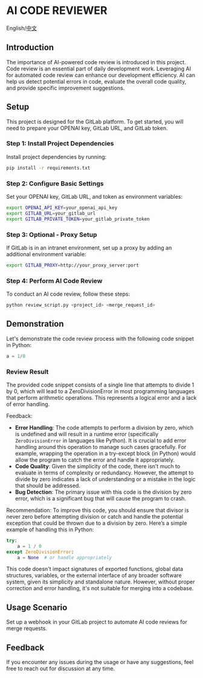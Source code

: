 # AI CODE REVIEWER

English/[中文](README_ZH.md)

## Introduction

The importance of AI-powered code review is introduced in this project. Code review is an essential part of daily development work. Leveraging AI for automated code review can enhance our development efficiency. AI can help us detect potential errors in code, evaluate the overall code quality, and provide specific improvement suggestions.

## Setup

This project is designed for the GitLab platform. To get started, you will need to prepare your OPENAI key, GitLab URL, and GitLab token.

### Step 1: Install Project Dependencies

Install project dependencies by running:

```bash
pip install -r requirements.txt
```

### Step 2: Configure Basic Settings

Set your OPENAI key, GitLab URL, and token as environment variables:

```bash
export OPENAI_API_KEY=your_openai_api_key
export GITLAB_URL=your_gitlab_url
export GITLAB_PRIVATE_TOKEN=your_gitlab_private_token
```

### Step 3: Optional - Proxy Setup

If GitLab is in an intranet environment, set up a proxy by adding an additional environment variable:

```bash
export GITLAB_PROXY=http://your_proxy_server:port
```

### Step 4: Perform AI Code Review

To conduct an AI code review, follow these steps:

```bash
python review_script.py <project_id> <merge_request_id>
```

## Demonstration

Let's demonstrate the code review process with the following code snippet in Python:

```python
a = 1/0
```

### Review Result

The provided code snippet consists of a single line that attempts to divide 1 by 0, which will lead to a ZeroDivisionError in most programming languages that perform arithmetic operations. This represents a logical error and a lack of error handling.

Feedback:

- **Error Handling**: The code attempts to perform a division by zero, which is undefined and will result in a runtime error (specifically `ZeroDivisionError` in languages like Python). It is crucial to add error handling around this operation to manage such cases gracefully. For example, wrapping the operation in a try-except block (in Python) would allow the program to catch the error and handle it appropriately.
- **Code Quality**: Given the simplicity of the code, there isn’t much to evaluate in terms of complexity or redundancy. However, the attempt to divide by zero indicates a lack of understanding or a mistake in the logic that should be addressed.
- **Bug Detection**: The primary issue with this code is the division by zero error, which is a significant bug that will cause the program to crash.

Recommendation:
To improve this code, you should ensure that divisor is never zero before attempting division or catch and handle the potential exception that could be thrown due to a division by zero. Here’s a simple example of handling this in Python:

```python
try:
    a = 1 / 0
except ZeroDivisionError:
    a = None  # or handle appropriately
```

This code doesn't impact signatures of exported functions, global data structures, variables, or the external interface of any broader software system, given its simplicity and standalone nature. However, without proper correction and error handling, it's not suitable for merging into a codebase.

## Usage Scenario

Set up a webhook in your GitLab project to automate AI code reviews for merge requests.

## Feedback

If you encounter any issues during the usage or have any suggestions, feel free to reach out for discussion at any time.
